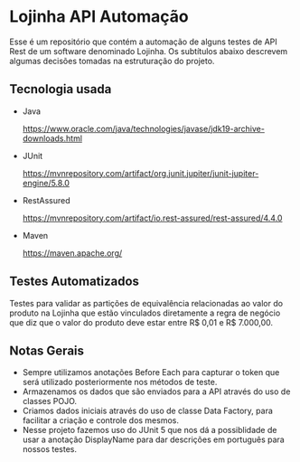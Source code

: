 # Lojinha API Automação

Esse é um repositório que contém a automação de alguns testes de API Rest de um software denominado Lojinha. Os subtítulos abaixo descrevem algumas decisões tomadas na estruturação do projeto.

## Tecnologia usada

- Java

  https://www.oracle.com/java/technologies/javase/jdk19-archive-downloads.html

- JUnit

  https://mvnrepository.com/artifact/org.junit.jupiter/junit-jupiter-engine/5.8.0

- RestAssured

  https://mvnrepository.com/artifact/io.rest-assured/rest-assured/4.4.0

- Maven

  https://maven.apache.org/

## Testes Automatizados
Testes para validar as partições de equivalência relacionadas ao valor do produto na Lojinha que estão vinculados diretamente a regra de negócio que diz que o valor do produto deve estar entre R$ 0,01 e R$ 7.000,00.

## Notas Gerais

- Sempre utilizamos anotações Before Each para capturar o token que será utilizado posteriormente nos métodos de teste.
- Armazenamos os dados que são enviados para a API através do uso de classes POJO.
- Criamos dados iniciais através do uso de classe Data Factory, para facilitar a criação e controle dos mesmos.
- Nesse projeto fazemos uso do JUnit 5 que nos dá a possiblidade de usar a anotação DisplayName para dar descrições em português para nossos testes.
